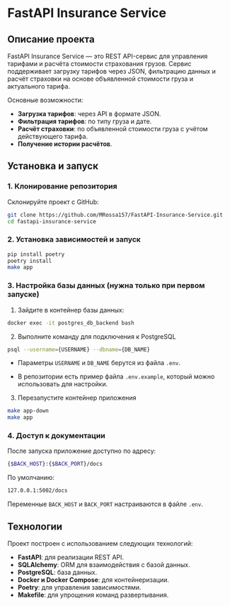 # FastAPI Insurance Service

## Описание проекта

FastAPI Insurance Service — это REST API-сервис для управления тарифами и расчёта стоимости страхования грузов. Сервис поддерживает загрузку тарифов через JSON, фильтрацию данных и расчёт страховки на основе объявленной стоимости груза и актуального тарифа.

Основные возможности:
- **Загрузка тарифов**: через API в формате JSON.
- **Фильтрация тарифов**: по типу груза и дате.
- **Расчёт страховки**: по объявленной стоимости груза с учётом действующего тарифа.
- **Получение истории расчётов**.

## Установка и запуск

### 1. Клонирование репозитория

Склонируйте проект с GitHub:

```bash
git clone https://github.com/MRossa157/FastAPI-Insurance-Service.git
cd fastapi-insurance-service
```

### 2. Установка зависимостей и запуск
```bash
pip install poetry
poetry install
make app
```

### 3. Настройка базы данных (нужна только при первом запуске)
1. Зайдите в контейнер базы данных:

```bash
docker exec -it postgres_db_backend bash
```

2. Выполните команду для подключения к PostgreSQL

```bash
psql --username={USERNAME} --dbname={DB_NAME}
```
- Параметры `USERNAME` и `DB_NAME` берутся из файла `.env`.

- В репозитории есть пример файла `.env.example`, который можно использовать для настройки.

3. Перезапустите контейнер приложения
```bash
make app-down
make app
```

### 4. Доступ к документации
После запуска приложение доступно по адресу:

```bash
{$BACK_HOST}:{$BACK_PORT}/docs
```
По умолчанию:
```bash
127.0.0.1:5002/docs
```

Переменные `BACK_HOST` и `BACK_PORT` настраиваются в файле `.env`.

## Технологии

Проект построен с использованием следующих технологий:
- **FastAPI**: для реализации REST API.
- **SQLAlchemy**: ORM для взаимодействия с базой данных.
- **PostgreSQL**: база данных.
- **Docker и Docker Compose**: для контейнеризации.
- **Poetry**: для управления зависимостями.
- **Makefile**: для упрощения команд развертывания.
